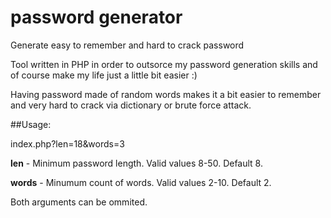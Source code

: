 # password generator
Generate easy to remember and hard to crack password

Tool written in PHP in order to outsorce my password generation skills and of course make my life just a little bit easier :)

Having password made of random words makes it a bit easier to remember and very hard to crack via dictionary or brute force attack.

##Usage:

index.php?len=18&words=3

**len** - Minimum password length. Valid values 8-50. Default 8.

**words** - Minumum count of words. Valid values 2-10. Default 2.

Both arguments can be ommited.
